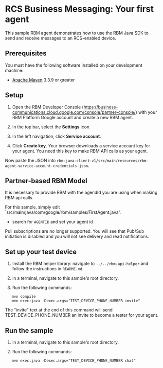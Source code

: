 # RCS Business Messaging: Your first agent

This sample RBM agent demonstrates how to use the RBM Java SDK to
send and receive messages to an RCS-enabled device.

## Prerequisites

You must have the following software installed on your development machine:

* [Apache Maven](http://maven.apache.org) 3.3.9 or greater

## Setup

1.  Open the RBM Developer Console (https://business-communications.cloud.google.com/console/partner-console/)
    with your RBM Platform Google account and create a new RBM agent.

2.  In the top bar, select the **Settings** icon.

3.  In the left navigation, click **Service account**.

4.  Click **Create key**. Your browser downloads a service account key for your agent.
    You need this key to make RBM API calls as your agent.

Now paste the JSON into `rbm-java-client-v1/src/main/resources/rbm-agent-service-account-credentials.json`.

## Partner-based RBM Model

It is necessary to provide RBM with the agendId you are using when making RBM api calls.

For this sample, simply edit `src/main/java/com/google/rbm/samples/FirstAgent.java'.

- search for `AGENTID` and set your agent id

Pull subscriptions are no longer supported. You will see that Pub/Sub
initiation is disabled and you will not see delivery and read notifications.

## Set up your test device

1. Install the RBM helper library: navigate to `../../rbm-api-helper` and follow the
   instructions in `README.md`.

2. In a terminal, navigate to this sample's root directory.

3. Run the following commands:

```
   mvn compile
   mvn exec:java -Dexec.args="TEST_DEVICE_PHONE_NUMBER invite"
```

The "invite" text at the end of this command will send TEST_DEVICE_PHONE_NUMBER an invite to
become a tester for your agent.

## Run the sample

1. In a terminal, navigate to this sample's root directory.

2. Run the following commands:

```
   mvn exec:java -Dexec.args="TEST_DEVICE_PHONE_NUMBER chat"
```